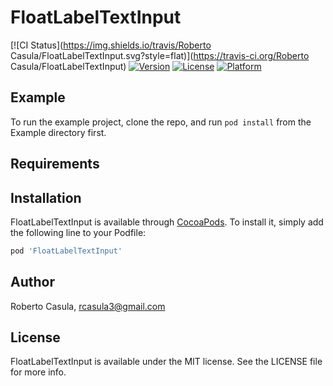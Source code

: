 # FloatLabelTextInput

[![CI Status](https://img.shields.io/travis/Roberto Casula/FloatLabelTextInput.svg?style=flat)](https://travis-ci.org/Roberto Casula/FloatLabelTextInput)
[![Version](https://img.shields.io/cocoapods/v/FloatLabelTextInput.svg?style=flat)](https://cocoapods.org/pods/FloatLabelTextInput)
[![License](https://img.shields.io/cocoapods/l/FloatLabelTextInput.svg?style=flat)](https://cocoapods.org/pods/FloatLabelTextInput)
[![Platform](https://img.shields.io/cocoapods/p/FloatLabelTextInput.svg?style=flat)](https://cocoapods.org/pods/FloatLabelTextInput)

## Example

To run the example project, clone the repo, and run `pod install` from the Example directory first.

## Requirements

## Installation

FloatLabelTextInput is available through [CocoaPods](https://cocoapods.org). To install
it, simply add the following line to your Podfile:

```ruby
pod 'FloatLabelTextInput'
```

## Author

Roberto Casula, rcasula3@gmail.com

## License

FloatLabelTextInput is available under the MIT license. See the LICENSE file for more info.